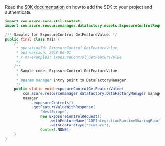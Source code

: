 Read the [SDK documentation](https://github.com/Azure/azure-sdk-for-java/blob/azure-resourcemanager-datafactory_1.0.0-beta.5/sdk/datafactory/azure-resourcemanager-datafactory/README.md) on how to add the SDK to your project and authenticate.

```java
import com.azure.core.util.Context;
import com.azure.resourcemanager.datafactory.models.ExposureControlRequest;

/** Samples for ExposureControl GetFeatureValue. */
public final class Main {
    /*
     * operationId: ExposureControl_GetFeatureValue
     * api-version: 2018-06-01
     * x-ms-examples: ExposureControl_GetFeatureValue
     */
    /**
     * Sample code: ExposureControl_GetFeatureValue.
     *
     * @param manager Entry point to DataFactoryManager.
     */
    public static void exposureControlGetFeatureValue(
        com.azure.resourcemanager.datafactory.DataFactoryManager manager) {
        manager
            .exposureControls()
            .getFeatureValueWithResponse(
                "WestEurope",
                new ExposureControlRequest()
                    .withFeatureName("ADFIntegrationRuntimeSharingRbac")
                    .withFeatureType("Feature"),
                Context.NONE);
    }
}
```
